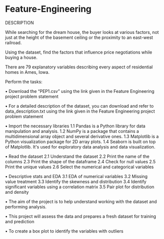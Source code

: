 # Feature-Engineering

DESCRIPTION

While searching for the dream house, the buyer looks at various factors, not just at the height of the basement ceiling or the proximity to an east-west railroad.

Using the dataset, find the factors that influence price negotiations while buying a house.

There are 79 explanatory variables describing every aspect of residential homes in Ames, Iowa.

Perform the tasks:

•  Download the “PEP1.csv” using the link given in the Feature Engineering project problem statement

•  For a detailed description of the dataset, you can download and refer to data_description.txt using the link given in the Feature Engineering project problem statement

•  Import the necessary libraries
1.1 Pandas is a Python library for data manipulation and analysis.
1.2 NumPy is a package that contains a multidimensional array object and several derivative ones.
1.3 Matplotlib is a Python visualization package for 2D array plots.
1.4 Seaborn is built on top of Matplotlib. It's used for exploratory data analysis and data visualization.

•  Read the dataset
2.1 Understand the dataset
2.2 Print the name of the columns
2.3 Print the shape of the dataframe
2.4 Check for null values
2.5 Print the unique values
2.6 Select the numerical and categorical variables

•  Descriptive stats and EDA
3.1 EDA of numerical variables
3.2 Missing value treatment
3.3 Identify the skewness and distribution 
3.4 Identify significant variables using a correlation matrix
3.5 Pair plot for distribution and density

• The aim of the project is to help understand working with the dataset and performing analysis.

• This project will assess the data and prepares a fresh dataset for training and prediction

• To create a box plot to identify the variables with outliers
